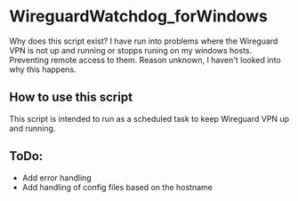 # WireguardWatchdog_forWindows

Why does this script exist?
I have run into problems where the Wireguard VPN is not up and running or stopps runing on my windows hosts. Preventing remote access to them. Reason unknown, I haven't looked into why this happens.

## How to use this script

This script is intended to run as a scheduled task to keep Wireguard VPN up and running.

## ToDo:

- Add error handling
- Add handling of config files based on the hostname

